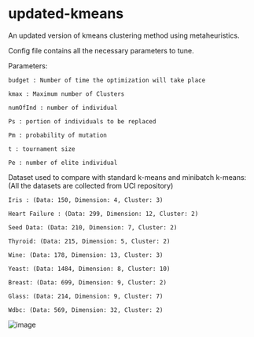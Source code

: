 # updated-kmeans
An updated version of kmeans clustering method using metaheuristics. 

Config file contains all the necessary parameters to tune. 

Parameters: 

    budget : Number of time the optimization will take place
    
    kmax : Maximum number of Clusters
    
    numOfInd : number of individual
    
    Ps : portion of individuals to be replaced
    
    Pm : probability of mutation 
    
    t : tournament size
    
    Pe : number of elite individual

Dataset used to compare with standard k-means and minibatch k-means: (All the datasets are collected from UCI repository) 
   
    Iris : (Data: 150, Dimension: 4, Cluster: 3) 
   
    Heart Failure : (Data: 299, Dimension: 12, Cluster: 2)
   
    Seed Data: (Data: 210, Dimension: 7, Cluster: 2)
   
    Thyroid: (Data: 215, Dimension: 5, Cluster: 2)
   
    Wine: (Data: 178, Dimension: 13, Cluster: 3)
   
    Yeast: (Data: 1484, Dimension: 8, Cluster: 10)
   
    Breast: (Data: 699, Dimension: 9, Cluster: 2)
   
    Glass: (Data: 214, Dimension: 9, Cluster: 7)
      
    Wdbc: (Data: 569, Dimension: 32, Cluster: 2)



  ![image](https://user-images.githubusercontent.com/24270121/124288133-a66f5180-db72-11eb-97d5-1f5a6f4c26fa.png)

